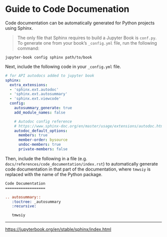# Guide to Code Documenation

Code documentation can be automatically generated for Python projects using Sphinx.

>The only file that Sphinx requires to build a Jupyter Book is `conf.py`. To generate one from your book’s `_config.yml` file, run the following command:
```
jupyter-book config sphinx path/to/book
```

Next, include the following code in your `_config.yml` file.

```yaml
# for API autodocs added to jupyter book
sphinx:
  extra_extensions:
  - 'sphinx.ext.autodoc'
  - 'sphinx.ext.autosummary'
  - 'sphinx.ext.viewcode'
  config:
    autosummary_generate: true
    add_module_names: false

    # Autodoc config reference
    # https://www.sphinx-doc.org/en/master/usage/extensions/autodoc.html#configuration
    autodoc_default_options:
      members: true
      member-order: bysource
      undoc-members: true
      private-members: false
```

Then, include the following in a file (e.g. `docs/references/code_documentation/index.rst`) to automatically generate code documentation in that part of the documentation, where `tmwsiy` is replaced with the name of the Python package.

```rst
Code Documentation
==================

.. autosummary::
   :toctree: _autosummary
   :recursive:

   tmwsiy
```

---
https://jupyterbook.org/en/stable/sphinx/index.html
